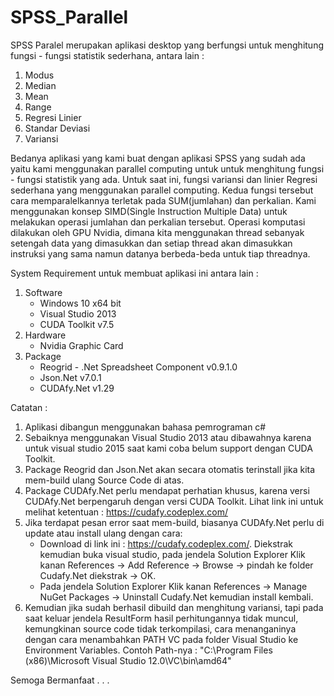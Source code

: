# SPSS_Parallel

SPSS Paralel merupakan aplikasi desktop yang berfungsi untuk menghitung fungsi - fungsi statistik sederhana, antara lain :
1. Modus
2. Median
3. Mean
4. Range
5. Regresi Linier
6. Standar Deviasi
7. Variansi

Bedanya aplikasi yang kami buat dengan aplikasi SPSS yang sudah ada yaitu kami menggunakan parallel computing untuk untuk menghitung fungsi - fungsi statistik yang ada. Untuk saat ini, fungsi variansi dan linier Regresi sederhana yang menggunakan parallel computing. Kedua fungsi tersebut cara memparalelkannya terletak pada SUM(jumlahan) dan perkalian. Kami menggunakan konsep SIMD(Single Instruction Multiple Data) untuk melakukan operasi jumlahan dan perkalian tersebut. Operasi komputasi dilakukan oleh GPU Nvidia, dimana kita menggunakan thread sebanyak setengah data yang dimasukkan dan setiap thread akan dimasukkan instruksi yang sama namun datanya berbeda-beda untuk tiap threadnya.

System Requirement untuk membuat aplikasi ini antara lain :
1. Software
   - Windows 10 x64 bit
   - Visual Studio 2013
   - CUDA Toolkit v7.5
2. Hardware
   - Nvidia Graphic Card
3. Package
   - Reogrid - .Net Spreadsheet Component v0.9.1.0
   - Json.Net v7.0.1
   - CUDAfy.Net v1.29

Catatan :
1. Aplikasi dibangun menggunakan bahasa pemrograman c#
2. Sebaiknya menggunakan Visual Studio 2013 atau dibawahnya karena untuk visual studio 2015 saat kami coba belum support dengan CUDA Toolkit.
3. Package Reogrid dan Json.Net akan secara otomatis terinstall jika kita mem-build ulang Source Code di atas.
4. Package CUDAfy.Net perlu mendapat perhatian khusus, karena versi CUDAfy.Net berpengaruh dengan versi CUDA Toolkit. Lihat link ini untuk melihat ketentuan : https://cudafy.codeplex.com/
5. Jika terdapat pesan error saat mem-build, biasanya CUDAfy.Net perlu di update atau install ulang dengan cara:
   - Download di link ini : https://cudafy.codeplex.com/. Diekstrak kemudian buka visual studio, pada jendela Solution Explorer Klik kanan References -> Add Reference -> Browse -> pindah ke folder Cudafy.Net diekstrak -> OK.
   - Pada jendela Solution Explorer Klik kanan References -> Manage NuGet Packages -> Uninstall Cudafy.Net kemudian install kembali.
6. Kemudian jika sudah berhasil dibuild dan menghitung variansi, tapi pada saat keluar jendela ResultForm hasil perhitungannya tidak muncul, kemungkinan source code tidak terkompilasi, cara menanganinya dengan cara menambahkan PATH VC pada folder Visual Studio ke Environment Variables. Contoh Path-nya : "C:\Program Files (x86)\Microsoft Visual Studio 12.0\VC\bin\amd64"

Semoga Bermanfaat . . .
